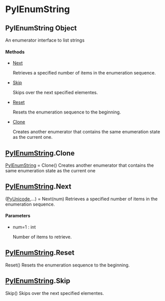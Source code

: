 # PyIEnumString


## PyIEnumString Object

An enumerator interface to list strings

#### Methods

  - [Next](PyIEnumString.md#pyienumstringnext)

    Retrieves a specified number of items in the enumeration sequence\.&nbsp;

  - [Skip](PyIEnumString.md#pyienumstringskip)

    Skips over the next specified elementes\.&nbsp;

  - [Reset](PyIEnumString.md#pyienumstringreset)

    Resets the enumeration sequence to the beginning\.&nbsp;

  - [Clone](PyIEnumString.md#pyienumstringclone)

    Creates another enumerator that contains the same enumeration state as the current one\.&nbsp;




## [PyIEnumString](PyIEnumString.md#pyienumstring)\.Clone

[PyIEnumString](PyIEnumString.md#pyienumstring) = Clone\(\)
Creates another enumerator that contains the same enumeration state as the current one


## [PyIEnumString](PyIEnumString.md#pyienumstring)\.Next

\([PyUnicode](PyUnicode.md),\.\.\.\) = Next\(num\)
Retrieves a specified number of items in the enumeration sequence\.

#### Parameters

  - num=1 : int

    Number of items to retrieve\.


## [PyIEnumString](PyIEnumString.md#pyienumstring)\.Reset

Reset\(\)
Resets the enumeration sequence to the beginning\.


## [PyIEnumString](PyIEnumString.md#pyienumstring)\.Skip

Skip\(\)
Skips over the next specified elementes\.